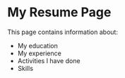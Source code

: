 # My Resume Page

This page contains information about:
  * My education
  * My experience
  * Activities I have done
  * Skills
